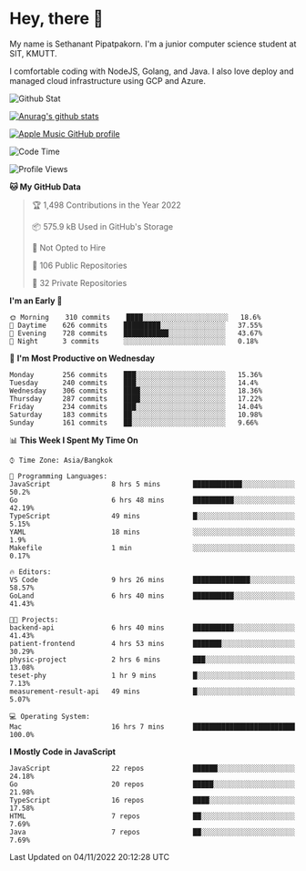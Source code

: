 # Hey, there 🙌
My name is Sethanant Pipatpakorn. I'm a junior computer science student at SIT, KMUTT.

I comfortable coding with NodeJS, Golang, and Java. I also love deploy and managed cloud infrastructure using GCP and Azure.

![Github Stat](https://github-profile-summary-cards.vercel.app/api/cards/profile-details?username=thetkpark&theme=dracula)

[![Anurag's github stats](https://github-readme-stats.vercel.app/api?username=thetkpark&count_private=true&show_icons=true&theme=tokyonight)](https://github.com/anuraghazra/github-readme-stats)

[![Apple Music GitHub profile](https://apple-music-github-profile.rayriffy.com/theme/light.svg?uid=000347.6120fcbefcb74cd59d65c108cc315787.1333)](https://github.com/rayriffy/apple-music-github-profile)

<!--START_SECTION:waka-->
![Code Time](http://img.shields.io/badge/Code%20Time-884%20hrs%2050%20mins-blue)

![Profile Views](http://img.shields.io/badge/Profile%20Views-3-blue)

**🐱 My GitHub Data** 

> 🏆 1,498 Contributions in the Year 2022
 > 
> 📦 575.9 kB Used in GitHub's Storage 
 > 
> 🚫 Not Opted to Hire
 > 
> 📜 106 Public Repositories 
 > 
> 🔑 32 Private Repositories  
 > 
**I'm an Early 🐤** 

```text
🌞 Morning    310 commits    ████░░░░░░░░░░░░░░░░░░░░░   18.6% 
🌆 Daytime    626 commits    █████████░░░░░░░░░░░░░░░░   37.55% 
🌃 Evening    728 commits    ███████████░░░░░░░░░░░░░░   43.67% 
🌙 Night      3 commits      ░░░░░░░░░░░░░░░░░░░░░░░░░   0.18%

```
📅 **I'm Most Productive on Wednesday** 

```text
Monday       256 commits    ███░░░░░░░░░░░░░░░░░░░░░░   15.36% 
Tuesday      240 commits    ███░░░░░░░░░░░░░░░░░░░░░░   14.4% 
Wednesday    306 commits    ████░░░░░░░░░░░░░░░░░░░░░   18.36% 
Thursday     287 commits    ████░░░░░░░░░░░░░░░░░░░░░   17.22% 
Friday       234 commits    ███░░░░░░░░░░░░░░░░░░░░░░   14.04% 
Saturday     183 commits    ██░░░░░░░░░░░░░░░░░░░░░░░   10.98% 
Sunday       161 commits    ██░░░░░░░░░░░░░░░░░░░░░░░   9.66%

```


📊 **This Week I Spent My Time On** 

```text
⌚︎ Time Zone: Asia/Bangkok

💬 Programming Languages: 
JavaScript               8 hrs 5 mins        ████████████░░░░░░░░░░░░░   50.2% 
Go                       6 hrs 48 mins       ██████████░░░░░░░░░░░░░░░   42.19% 
TypeScript               49 mins             █░░░░░░░░░░░░░░░░░░░░░░░░   5.15% 
YAML                     18 mins             ░░░░░░░░░░░░░░░░░░░░░░░░░   1.9% 
Makefile                 1 min               ░░░░░░░░░░░░░░░░░░░░░░░░░   0.17%

🔥 Editors: 
VS Code                  9 hrs 26 mins       ██████████████░░░░░░░░░░░   58.57% 
GoLand                   6 hrs 40 mins       ██████████░░░░░░░░░░░░░░░   41.43%

🐱‍💻 Projects: 
backend-api              6 hrs 40 mins       ██████████░░░░░░░░░░░░░░░   41.43% 
patient-frontend         4 hrs 53 mins       ███████░░░░░░░░░░░░░░░░░░   30.29% 
physic-project           2 hrs 6 mins        ███░░░░░░░░░░░░░░░░░░░░░░   13.08% 
teset-phy                1 hr 9 mins         █░░░░░░░░░░░░░░░░░░░░░░░░   7.13% 
measurement-result-api   49 mins             █░░░░░░░░░░░░░░░░░░░░░░░░   5.07%

💻 Operating System: 
Mac                      16 hrs 7 mins       █████████████████████████   100.0%

```

**I Mostly Code in JavaScript** 

```text
JavaScript               22 repos            ██████░░░░░░░░░░░░░░░░░░░   24.18% 
Go                       20 repos            █████░░░░░░░░░░░░░░░░░░░░   21.98% 
TypeScript               16 repos            ████░░░░░░░░░░░░░░░░░░░░░   17.58% 
HTML                     7 repos             ██░░░░░░░░░░░░░░░░░░░░░░░   7.69% 
Java                     7 repos             ██░░░░░░░░░░░░░░░░░░░░░░░   7.69%

```



 Last Updated on 04/11/2022 20:12:28 UTC
<!--END_SECTION:waka-->
